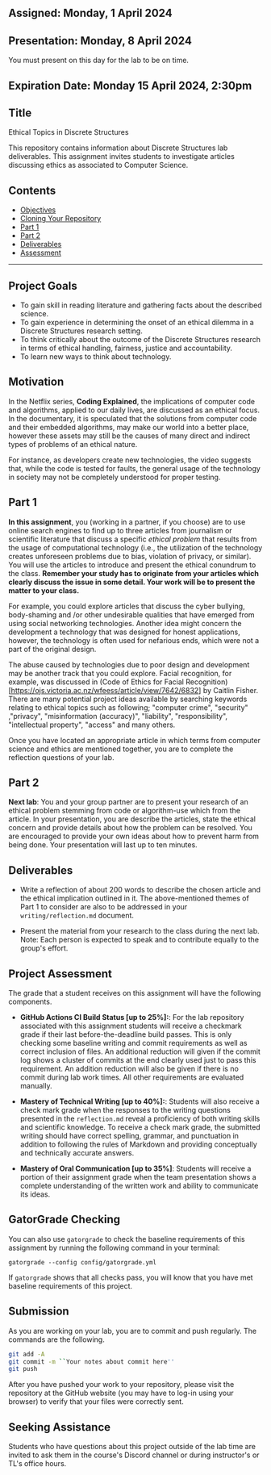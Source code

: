 
## Assigned: Monday, 1 April 2024

## Presentation: Monday, 8 April 2024
You must present on this day for the lab to be on time.

## Expiration Date: Monday 15 April 2024, 2:30pm

## Title
Ethical Topics in Discrete Structures

This repository contains information about Discrete Structures lab deliverables. This assignment invites students to investigate articles discussing ethics as associated to Computer Science.

## Contents

- [Objectives](#Objectives)
- [Cloning Your Repository](#Cloning-Your-Repository)
- [Part 1](#Part-1)
- [Part 2](#Part-2)
- [Deliverables](#Deliverables)
- [Assessment](#Assessment)

---

## Project Goals

- To gain skill in reading literature and gathering facts about the described science.
- To gain experience in determining the onset of an ethical dilemma in a Discrete Structures research setting.
- To think critically about the outcome of the Discrete Structures research in terms of ethical handling, fairness, justice and accountability.
- To learn new ways to think about technology.

## Motivation

In the Netflix series, __Coding Explained__, the implications of computer code and algorithms, applied to our daily lives, are discussed as an ethical focus. In the documentary, it is speculated that the solutions from computer code and their embedded algorithms, may make our world into a better place, however these assets may still be the causes of many direct and indirect types of problems of an ethical nature.

For instance, as developers create new technologies, the video suggests that, while the code is tested for faults, the general usage of the technology in society may not be completely understood for proper testing.

## Part 1

__In this assignment__, you (working in a partner, if you choose) are to use online search engines to find up to three articles from journalism or scientific literature that discuss a specific _ethical problem_ that results from the usage of computational technology (i.e., the utilization of the technology creates unforeseen problems due to bias, violation of privacy, or similar). You will use the articles to introduce and present the ethical conundrum to the class. __Remember your study has to originate from your articles which clearly discuss the issue in some detail. Your work will be to present the matter to your class.__

For example, you could explore articles that discuss the cyber bullying, body-shaming and /or other undesirable qualities that have emerged from using social networking technologies. Another idea might concern the development a technology that was designed for honest applications, however, the technology is often used for nefarious ends, which were not a part of the original design.

The abuse caused by technologies due to poor design and development may be another track that you could explore. Facial recognition, for example, was discussed in (Code of Ethics for Facial Recognition)[https://ojs.victoria.ac.nz/wfeess/article/view/7642/6832] by Caitlin Fisher. There are many potential project ideas available by searching keywords relating to ethical topics such as following; "computer crime", "security" ,"privacy", "misinformation (accuracy)", "liability", "responsibility", "intellectual property", "access" and many others.

Once you have located an appropriate article in which terms from computer science and ethics are mentioned together, you are to complete the reflection questions of your lab.

## Part 2

__Next lab__: You and your group partner are to present your research of an ethical problem stemming from code or algorithm-use which from the article. In your presentation, you are describe the articles, state the ethical concern and provide details about how the problem can be resolved. You are encouraged to provide your own ideas about how to prevent harm from being done. Your presentation will last up to ten minutes.

## Deliverables

- Write a reflection of about 200 words to describe the chosen article and the ethical implication outlined in it. The above-mentioned themes of Part 1 to consider are also to be addressed in your `writing/reflection.md` document.

- Present the material from your research to the class during the next lab. Note: Each person is expected to speak and to contribute equally to the group's effort.

## Project Assessment

The grade that a student receives on this assignment will have the following components.

- **GitHub Actions CI Build Status [up to 25%]:**: For the lab repository associated with this assignment students will receive a checkmark grade if their last before-the-deadline build passes. This is only checking some baseline writing and commit requirements as well as correct inclusion of files. An additional reduction will given if the commit log shows a cluster of commits at the end clearly used just to pass this requirement. An addition reduction will also be given if there is no commit during lab work times. All other requirements are evaluated manually.

- **Mastery of Technical Writing [up to 40%]:**: Students will also receive a check mark grade when the responses to the writing questions presented in the `reflection.md` reveal a proficiency of both writing skills and scientific knowledge. To receive a check mark grade, the submitted writing should have correct spelling, grammar, and punctuation in addition to following the rules of Markdown and providing conceptually and technically accurate answers.

- **Mastery of Oral Communication [up to 35%]**: Students will receive a portion of their assignment grade when the team presentation shows a complete understanding of the written work and ability to communicate its ideas.

## GatorGrade Checking

You can also use `gatorgrade` to check the baseline requirements of this assignment by running the following command in your terminal:

`gatorgrade --config config/gatorgrade.yml`

If `gatorgrade` shows that all checks pass, you will know that you have met baseline requirements of this project.

## Submission

As you are working on your lab, you are to commit and push regularly. The commands are the following.

```bash
git add -A
git commit -m ``Your notes about commit here''
git push
```

After you have pushed your work to your repository, please visit the repository at the GitHub website (you may have to log-in using your browser) to verify that your files were correctly sent.

## Seeking Assistance

Students who have questions about this project outside of the lab time are invited to ask them in the course's Discord channel or during instructor's or TL's office hours.
